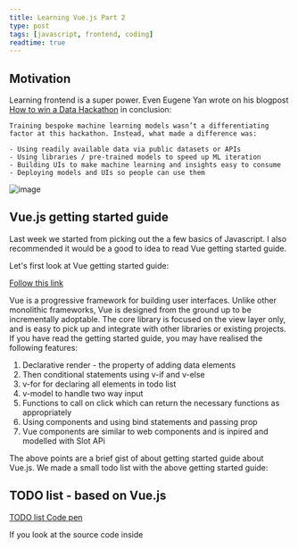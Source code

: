 ```yaml
---
title: Learning Vue.js Part 2
type: post
tags: [javascript, frontend, coding]
readtime: true
---
```




## Motivation

Learning frontend is a super power. Even Eugene Yan wrote on his blogpost [How to win a Data Hackathon](https://eugeneyan.com/writing/how-to-win-data-hackathon/) in
conclusion:

```
Training bespoke machine learning models wasn’t a differentiating factor at this hackathon. Instead, what made a difference was:

- Using readily available data via public datasets or APIs
- Using libraries / pre-trained models to speed up ML iteration
- Building UIs to make machine learning and insights easy to consume
- Deploying models and UIs so people can use them
```

![image](https://user-images.githubusercontent.com/24592806/108724626-889e3a00-754b-11eb-9a51-0c809b9f8867.png)

## Vue.js getting started guide

Last week we started from picking out the a few basics of Javascript. I also recommended it would be a good to idea to read Vue getting started guide.

Let's first look at Vue getting started guide:

[Follow this link](https://vuejs.org/v2/guide/)

Vue is a progressive framework for building user interfaces. Unlike other monolithic frameworks, Vue is designed from the ground up to be 
incrementally adoptable. The core library is focused on the view layer only, and is easy to pick up and integrate with other libraries or 
existing projects. If you have read the getting started guide, you may have realised the following features:

1. Declarative render - the property of adding data elements
2. Then conditional statements using v-if and v-else
3. v-for for declaring all elements in todo list
4. v-model to handle two way input
5. Functions to call on click which can return the necessary functions as appropriately
6. Using components and using bind statements and passing prop
7. Vue components are similar to web components and is inpired and modelled with Slot APi

The above points are a brief gist of about getting started guide about Vue.js. We made a small todo list with the above getting started guide:

## TODO list - based on Vue.js

[TODO list Code pen](https://codepen.io/kurianbenoy-aot/pen/poNWNpM)


If you look at the source code inside <script> tag:

```
export default {
  data() {
  .....
  },
  methods: {
  ....
    functions to be used for Various usecases
  },
  computed: {
    ...
  }
```

- *data*: used for deciding properties of vue.js application
- *methods*: Used for various methods, like what functionality to occur when a button is click
- *computed*: Used for calculating values based on predefined data. There are both getters and setters functionality with this method


style contains the functionality for using CSS to make your application look great
  
template is the special place where all the vuejs magic comes in place. In generally most of the folks use Vue.js with templates,
  even though there is [Vue render functions](https://vuejs.org/v2/guide/render-function.html) which I guess is used in React. In case
  of template, when you are using with v-(suffix) it always is something special. It can be something like binding variables, methods, 
  for looops, etc.
  
 ## Vue-cli create project
 
Vue-cli is the best to initialize and get started with learning any new project the first time. This can be the equivalent of create-react-app in React world and equivalent of [create-ml-app](https://github.com/shreyashankar/create-ml-app) build by Shreyas Shankar.

It has multiple features like supporting various features of Babel, typescript, ESlint, etc. It does not require users to eject. It's very easy to say this feature that feature, yet the all these features are build on top of legends.

[Check out Vue CLI website to learn more about project](https://cli.vuejs.org/)

The command to begin a project is:

`vue create <project name>`


## Side Note - about NPM packaging

[Article Link](https://dev.to/spartakyste/the-npm-guide-i-would-have-loved-as-a-beginner-4i07)

It talks about the basic NPM commands, how NPM acts as package manager. It also tells about npm init -y command, managing dependencies and devDependencies. 
Dependencies are vital features, while devDependencies like linters help in managing things not vital and are removed when productionizing with npm build. 
He also talks about the concept of scripts, which are used for determing commands to run like npm start in case of React. 
Tips on managing dependencies, uninstalling packages and package-lock.json is mentioned in article. 

I am signing off again, I will be back to share more of my learnings next week. Till then Bye.

~ Kurian
